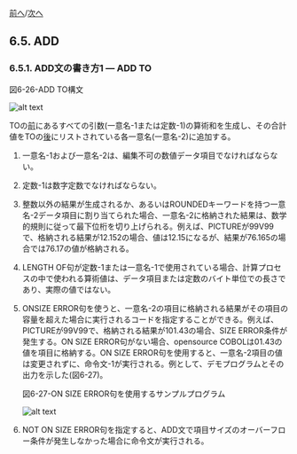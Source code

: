 <!--navi start-->
[前へ](6-4-7.md)/[次へ](6-5-2.md)
<!--navi end-->
## 6.5. ADD

### 6.5.1. ADD文の書き方1 ― ADD TO

図6-26-ADD TO構文

![alt text](Image/6-26.png)

TOの<u>前</u>にあるすべての引数(一意名-1または定数-1)の算術和を生成し、その合計値をTOの<u>後</u>にリストされている各一意名(一意名-2)に追加する。

1. 一意名-1および一意名-2は、編集不可の数値データ項目でなければならない。

2. 定数-1は数字定数でなければならない。

3. 整数以外の結果が生成されるか、あるいはROUNDEDキーワードを持つ一意名-2データ項目に割り当てられた場合、一意名-2に格納された結果は、数学的規則に従って最下位桁を切り上げられる。例えば、PICTUREが99V99で、格納される結果が12.152の場合、値は12.15になるが、結果が76.165の場合では76.17の値が格納される。

4. LENGTH OF句が定数-1または一意名-1で使用されている場合、計算プロセスの中で使われる算術値は、データ項目または定数のバイト単位での長さであり、実際の値ではない。

5. ONSIZE ERROR句を使うと、一意名-2の項目に格納される結果がその項目の容量を超えた場合に実行されるコードを指定することができる。例えば、PICTUREが99V99で、格納される結果が101.43の場合、SIZE ERROR条件が発生する。ON SIZE ERROR句がない場合、opensource COBOLは01.43の値を項目に格納する。ON SIZE ERROR句を使用すると、一意名-2項目の値は変更されずに、命令文-1が実行される。例として、デモプログラムとその出力を示した(図6-27)。<!--また、「EXCEPTION」組み込み関数についても説明している([6.1.7](6-1-7.md)参照)。-->

    図6-27-ON SIZE ERROR句を使用するサンプルプログラム

    ![alt text](Image/6-27.png)

6. NOT ON SIZE ERROR句を指定すると、ADD文で項目サイズのオーバーフロー条件が発生しなかった場合に命令文が実行される。
